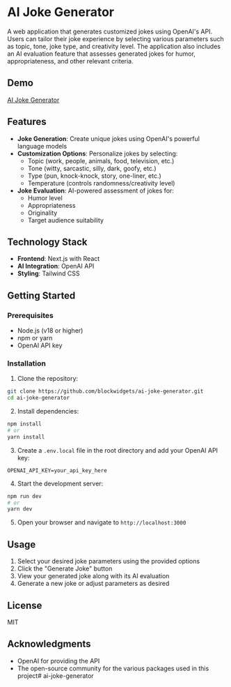 # AI Joke Generator

A web application that generates customized jokes using OpenAI's API. Users can tailor their joke experience by selecting various parameters such as topic, tone, joke type, and creativity level. The application also includes an AI evaluation feature that assesses generated jokes for humor, appropriateness, and other relevant criteria.

## Demo

[AI Joke Generator](https://ai-joke-generator-blockwidgets-projects.vercel.app)

## Features

- **Joke Generation**: Create unique jokes using OpenAI's powerful language models
- **Customization Options**: Personalize jokes by selecting:
  - Topic (work, people, animals, food, television, etc.)
  - Tone (witty, sarcastic, silly, dark, goofy, etc.)
  - Type (pun, knock-knock, story, one-liner, etc.)
  - Temperature (controls randomness/creativity level)
- **Joke Evaluation**: AI-powered assessment of jokes for:
  - Humor level
  - Appropriateness
  - Originality
  - Target audience suitability

## Technology Stack

- **Frontend**: Next.js with React
- **AI Integration**: OpenAI API
- **Styling**: Tailwind CSS

## Getting Started

### Prerequisites

- Node.js (v18 or higher)
- npm or yarn
- OpenAI API key

### Installation

1. Clone the repository:
```bash
git clone https://github.com/blockwidgets/ai-joke-generator.git
cd ai-joke-generator
```

2. Install dependencies:
```bash
npm install
# or
yarn install
```

3. Create a `.env.local` file in the root directory and add your OpenAI API key:
```
OPENAI_API_KEY=your_api_key_here
```

4. Start the development server:
```bash
npm run dev
# or
yarn dev
```

5. Open your browser and navigate to `http://localhost:3000`

## Usage

1. Select your desired joke parameters using the provided options
2. Click the "Generate Joke" button
3. View your generated joke along with its AI evaluation
4. Generate a new joke or adjust parameters as desired

## License

MIT

## Acknowledgments

- OpenAI for providing the API
- The open-source community for the various packages used in this project# ai-joke-generator
